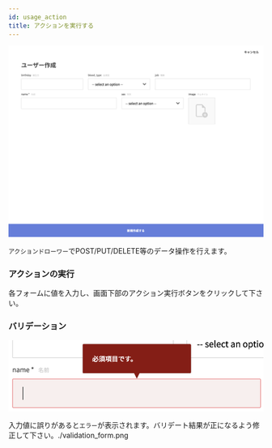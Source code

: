 ```yaml
---
id: usage_action
title: アクションを実行する
---
```


![action_drawer](./assets/action_drawer.png)

`アクションドローワー`でPOST/PUT/DELETE等のデータ操作を行えます。

### アクションの実行

各フォームに値を入力し、画面下部のアクション実行ボタンをクリックして下さい。

### バリデーション

![validation_form](./assets/validation_form.png)

入力値に誤りがあると`エラー`が表示されます。バリデート結果が正になるよう修正して下さい。./validation_form.png

